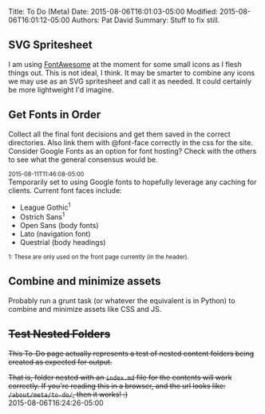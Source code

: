 Title: To Do (Meta)
Date: 2015-08-06T16:01:03-05:00
Modified: 2015-08-06T16:01:12-05:00
Authors: Pat David
Summary: Stuff to fix still.


## SVG Spritesheet

I am using [FontAwesome] at the moment for some small icons as I flesh things out.
This is not ideal, I think.
It may be smarter to combine any icons we may use as an SVG spritesheet and call it as needed.
It could certainly be more lightweight I'd imagine.


## Get Fonts in Order

Collect all the final font decisions and get them saved in the correct directories.
Also link them with @font-face correctly in the css for the site.
Consider Google Fonts as an option for font hosting?
Check with the others to see what the general consensus would be.

<small>2015-08-11T11:46:08-05:00</small>  
Temporarily set to using Google fonts to hopefully leverage any caching for clients.
Current font faces include:

* League Gothic<sup>1</sup>
* Ostrich Sans<sup>1</sup>
* Open Sans (body fonts)
* Lato (navigation font)
* Questrial (body headings)

<small>1: These are only used on the front page currently (in the header).</small>

## Combine and minimize assets

Probably run a grunt task (or whatever the equivalent is in Python) to combine and minimize assets like CSS and JS.


## <strike>Test Nested Folders</strike>

<strike>This To-Do page actually represents a test of nested content folders being created as expected for output.

That is, folder nested with an `index.md` file for the contents will work correctly.
If you're reading this in a browser, and the url looks like: `/about/meta/to-do/`, then it works! :)
</strike>  
2015-08-06T16:24:26-05:00


[FontAwesome]: http://fortawesome.github.io/Font-Awesome/
